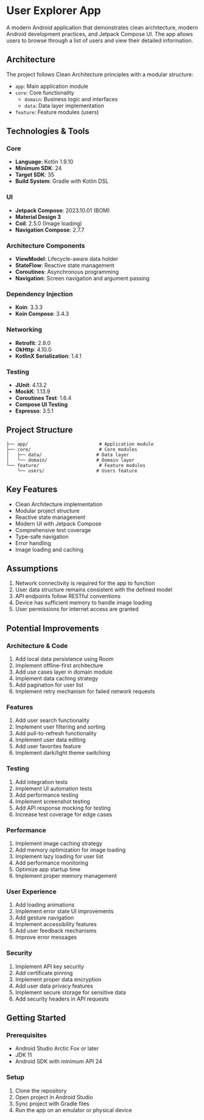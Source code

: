 # User Explorer App

A modern Android application that demonstrates clean architecture, modern Android development practices, and Jetpack Compose UI. The app allows users to browse through a list of users and view their detailed information.

## Architecture

The project follows Clean Architecture principles with a modular structure:
- `app`: Main application module
- `core`: Core functionality
  - `domain`: Business logic and interfaces
  - `data`: Data layer implementation
- `feature`: Feature modules (users)

## Technologies & Tools

### Core
- **Language**: Kotlin 1.9.10
- **Minimum SDK**: 24
- **Target SDK**: 35
- **Build System**: Gradle with Kotlin DSL

### UI
- **Jetpack Compose**: 2023.10.01 (BOM)
- **Material Design 3**
- **Coil**: 2.5.0 (Image loading)
- **Navigation Compose**: 2.7.7

### Architecture Components
- **ViewModel**: Lifecycle-aware data holder
- **StateFlow**: Reactive state management
- **Coroutines**: Asynchronous programming
- **Navigation**: Screen navigation and argument passing

### Dependency Injection
- **Koin**: 3.3.3
- **Koin Compose**: 3.4.3

### Networking
- **Retrofit**: 2.9.0
- **OkHttp**: 4.10.0
- **KotlinX Serialization**: 1.4.1

### Testing
- **JUnit**: 4.13.2
- **MockK**: 1.13.9
- **Coroutines Test**: 1.6.4
- **Compose UI Testing**
- **Espresso**: 3.5.1

## Project Structure

```
├── app/                          # Application module
├── core/                         # Core modules
│   ├── data/                    # Data layer
│   └── domain/                  # Domain layer
└── feature/                      # Feature modules
    └── users/                   # Users feature
```

## Key Features
- Clean Architecture implementation
- Modular project structure
- Reactive state management
- Modern UI with Jetpack Compose
- Comprehensive test coverage
- Type-safe navigation
- Error handling
- Image loading and caching

## Assumptions
1. Network connectivity is required for the app to function
2. User data structure remains consistent with the defined model
3. API endpoints follow RESTful conventions
4. Device has sufficient memory to handle image loading
5. User permissions for internet access are granted

## Potential Improvements

### Architecture & Code
1. Add local data persistence using Room
2. Implement offline-first architecture
3. Add use cases layer in domain module
4. Implement data caching strategy
5. Add pagination for user list
6. Implement retry mechanism for failed network requests

### Features
1. Add user search functionality
2. Implement user filtering and sorting
3. Add pull-to-refresh functionality
4. Implement user data editing
5. Add user favorites feature
6. Implement dark/light theme switching

### Testing
1. Add integration tests
2. Implement UI automation tests
3. Add performance testing
4. Implement screenshot testing
5. Add API response mocking for testing
6. Increase test coverage for edge cases

### Performance
1. Implement image caching strategy
2. Add memory optimization for image loading
3. Implement lazy loading for user list
4. Add performance monitoring
5. Optimize app startup time
6. Implement proper memory management

### User Experience
1. Add loading animations
2. Implement error state UI improvements
3. Add gesture navigation
4. Implement accessibility features
5. Add user feedback mechanisms
6. Improve error messages

### Security
1. Implement API key security
2. Add certificate pinning
3. Implement proper data encryption
4. Add user data privacy features
5. Implement secure storage for sensitive data
6. Add security headers in API requests

## Getting Started

### Prerequisites
- Android Studio Arctic Fox or later
- JDK 11
- Android SDK with minimum API 24

### Setup
1. Clone the repository
2. Open project in Android Studio
3. Sync project with Gradle files
4. Run the app on an emulator or physical device
